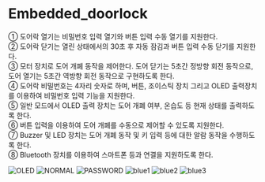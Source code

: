 # Embedded_doorlock
① 도어락 열기는 비밀번호 입력 열기와 버튼 입력 수동 열기를 지원한다. <br/>
② 도어락 닫기는 열린 상태에서의 30초 후 자동 잠김과 버튼 입력 수동 닫기를 지원한다. <br/>
③ 모터 장치로 도어 개폐 동작을 제어한다. 도어 닫기는 5초간 정방향 회전 동작으로, 도어 열기는 5초간 역방향 회전 동작으로 구현하도록 한다. <br/>
④ 도어락 비밀번호는 4자리 숫자로 하며, 버튼, 조이스틱 장치 그리고 OLED 출력장치를 이용하여 비밀번호 입력 기능을 지원한다. <br/>
⑤ 일반 모드에서 OLED 출력 장치는 도어 개폐 여부, 온습도 등 현재 상태를 출력하도록 한다. <br/>
⑥ 버튼 입력을 이용하여 도어 개폐를 수동으로 제어할 수 있도록 지원한다. <br/>
⑦ Buzzer 및 LED 장치는 도어 개폐 동작 및 키 입력 등에 대한 알람 동작을 수행하도록 한다. <br/>
⑧ Bluetooth 장치를 이용하여 스마트폰 등과 연결을 지원하도록 한다.

![OLED](https://github.com/Hantakwon/Embedded_doorlock/assets/142777671/1c83cee1-4e3b-4b59-bc41-16f4ef80c622)
![NORMAL](https://github.com/Hantakwon/Embedded_doorlock/assets/142777671/a7a3c90b-cd2a-4aa6-abee-2a0519f648cd)
![PASSWORD](https://github.com/Hantakwon/Embedded_doorlock/assets/142777671/d9ef8b1b-ab93-487c-a3ec-582609545eb4)
![blue1](https://github.com/Hantakwon/Embedded_doorlock/assets/142777671/2d13068d-9397-449c-af1f-2d3f363cc07d)
![blue2](https://github.com/Hantakwon/Embedded_doorlock/assets/142777671/98307ed1-be7e-4105-ab5f-01830bf7ba04)
![blue3](https://github.com/Hantakwon/Embedded_doorlock/assets/142777671/fb4bace9-75e7-4baf-8235-44604599e984)
